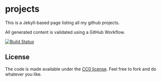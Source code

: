 projects
========

This is a Jekyll-based page listing all my github projects.

All generated content is validated using a GitHub Workflow.

[![Build Status](https://github.com/urdh/projects/workflows/Check%20for%20broken%20links/badge.svg)](https://github.com/urdh/projects/actions)

## License

The code is made available under the [CC0 license][cc0]. Feel free to
fork and do whatever you like.

[cc0]: http://creativecommons.org/publicdomain/zero/1.0/
